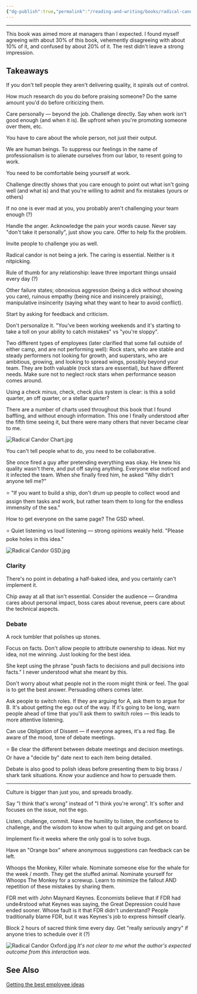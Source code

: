 ```yaml
---
{"dg-publish":true,"permalink":"/reading-and-writing/books/radical-candor/","tags":["books"],"noteIcon":3}
---
```



---

This book was aimed more at managers than I expected. I found myself agreeing with about 30% of this book, vehemently disagreeing with about 10% of it, and confused by about 20% of it. The rest didn't leave a strong impression.

## Takeaways

If you don't tell people they aren't delivering quality, it spirals out of control.

How much research do you do before praising someone? Do the same amount you'd do before criticizing them.

Care personally — beyond the job. Challenge directly. Say when work isn't good enough (and when it is). Be upfront when you're promoting someone over them, etc.

You have to care about the whole person, not just their output.

We are human beings. To suppress our feelings in the name of professionalism is to alienate ourselves from our labor, to resent going to work.

You need to be comfortable being yourself at work.

Challenge directly shows that you care enough to point out what isn't going well (and what is) and that you're willing to admit and fix mistakes (yours or others)

If no one is ever mad at you, you probably aren't challenging your team enough (?)

Handle the anger. Acknowledge the pain your words cause. Never say "don't take it personally", just show you care. Offer to help fix the problem.

Invite people to challenge you as well.

Radical candor is not being a jerk. The caring is essential. Neither is it nitpicking.

Rule of thumb for any relationship: leave three important things unsaid every day (?)

Other failure states; obnoxious aggression (being a dick without showing you care), ruinous empathy (being nice and insincerely praising), manipulative insincerity (saying what they want to hear to avoid conflict).

Start by asking for feedback and criticism.

Don't personalize it. "You've been working weekends and it's starting to take a toll on your ability to catch mistakes" vs "you're sloppy".

Two different types of employees (later clarified that some fall outside of either camp, and are not performing well): Rock stars, who are stable and steady performers not looking for growth, and superstars, who are ambitious, growing, and looking to spread wings, possibly beyond your team. They are both valuable (rock stars are essential), but have different needs. Make sure not to neglect rock stars when performance season comes around.

Using a check minus, check, check plus system is clear: is this a solid quarter, an off quarter, or a stellar quarter?

There are a number of charts used throughout this book that I found baffling, and without enough information. This one I finally understood after the fifth time seeing it, but there were many others that never became clear to me.

![Radical Candor Chart.jpg](/img/user/img/img_books/Candor/Radical%20Candor%20Chart.jpg)

You can't tell people what to do, you need to be collaborative.

She once fired a guy after pretending everything was okay. He knew his quality wasn't there, and put off saying anything. Everyone else noticed and it infected the team. When she finally fired him, he asked "Why didn't anyone tell me?"

⭐ "If you want to build a ship, don't drum up people to collect wood and assign them tasks and work, but rather team them to long for the endless immensity of the sea."

How to get everyone on the same page? The GSD wheel.

 ⭐ Quiet listening vs loud listening — strong opinions weakly held. "Please poke holes in this idea."

![Radical Candor GSD.jpg](/img/user/img/img_books/Candor/Radical%20Candor%20GSD.jpg)

### Clarity

There's no point in debating a half-baked idea, and you certainly can't implement it.

Chip away at all that isn't essential. Consider the audience — Grandma cares about personal impact, boss cares about revenue, peers care about the technical aspects.

### Debate

A rock tumbler that polishes up stones.

Focus on facts. Don't allow people to attribute ownership to ideas. Not my idea, not me winning. Just looking for the best idea.

She kept using the phrase "push facts to decisions and pull decisions into facts." I never understood what she meant by this.

Don't worry about what people not in the room might think or feel. The goal is to get the best answer. Persuading others comes later.

Ask people to switch roles. If they are arguing for A, ask them to argue for B. It's about getting the ego out of the way. If it's going to be long, warn people ahead of time that you'll ask them to switch roles — this leads to more attentive listening.

Can use Obligation of Dissent — if everyone agrees, it's a red flag. Be aware of the mood, tone of debate meetings.

⭐ Be clear the different between debate meetings and decision meetings. Or have a "decide by" date next to each item being detailed.

Debate is also good to polish ideas before presenting them to big brass / shark tank situations. Know your audience and how to persuade them.

---

Culture is bigger than just you, and spreads broadly.

Say "I think that's wrong" instead of "I think you're wrong". It's softer and focuses on the issue, not the ego.

Listen, challenge, commit.
Have the humility to listen, the confidence to challenge, and the wisdom to know when to quit arguing and get on board.

Implement fix-it weeks where the only goal is to solve bugs.

Have an "Orange box" where anonymous suggestions can feedback can be left.

Whoops the Monkey, Killer whale. Nominate someone else for the whale for the week / month. They get the stuffed animal. Nominate yourself for Whoops The Monkey for a screwup. Learn to minimize the fallout AND repetition of these mistakes by sharing them. 

FDR met with John Maynard Keynes. Economists believe that if FDR had unde4rstood what Keynes was saying, the Great Depression could have ended sooner. Whose fault is it that FDR didn't understand? People traditionally blame FDR, but it was Keynes's job to express himself clearly.

Block 2 hours of sacred think time every day. Get "really seriously angry" if anyone tries to schedule over it (?)

![Radical Candor Oxford.jpg](/img/user/img/img_books/Candor/Radical%20Candor%20Oxford.jpg)
*It's not clear to me what the author's expected outcome from this interaction was.*
## See Also

[Getting the best employee ideas]([https://hbr.org/2008/02/getting-the-best-employee-idea](https://hbr.org/2008/02/getting-the-best-employee-idea))